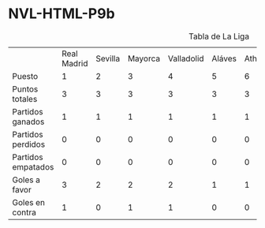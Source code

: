 # NVL-HTML-P9b
<!DOCTYPE html>
<html>
  <body>
    <p>
      <table>
<caption>Tabla de La Liga</caption>
<th>
   <td>Real Madrid</td>
   <td>Sevilla</td>
   <td>Mayorca</td>
   <td>Valladolid</td>
   <td>Aláves</td>
   <td>Athletic</td>
   <td>Atlético</td>
   <td>Osasuna</td>
   <td>Granada</td>
   <td>Villareal</td>
</th>
<tr>
   <td>Puesto</td>
   <td>1</td>
   <td>2</td>
   <td>3</td>
   <td>4</td>
   <td>5</td>
   <td>6</td>
   <td>7</td>
   <td>8</td>
   <td>9</td>
   <td>10</td>
</tr>
<tr>
   <td>Puntos totales</td>
   <td>3</td>
   <td>3</td>
   <td>3</td>
   <td>3</td>
   <td>3</td>
   <td>3</td>
   <td>3</td>
   <td>3</td>
   <td>1</td>
   <td>1</td>
</tr>
<tr>
   <td>Partidos ganados</td>
   <td>1</td>
   <td>1</td>
   <td>1</td>
   <td>1</td>
   <td>1</td>
   <td>1</td>
   <td>1</td>
   <td>1</td>
   <td>0</td>
   <td>0</td>
</tr>
<tr>
   <td>Partidos perdidos</td>
   <td>0</td>
   <td>0</td>
   <td>0</td>
   <td>0</td>
   <td>0</td>
   <td>0</td>
   <td>0</td>
   <td>0</td>
   <td>1</td>
   <td>1</td>
</tr>
<tr>
   <td>Partidos empatados</td>
   <td>0</td>
   <td>0</td>
   <td>0</td>
   <td>0</td>
   <td>0</td>
   <td>0</td>
   <td>0</td>
   <td>0</td>
   <td>1</td>
   <td>1</td>
</tr>
<tr>
   <td>Goles a favor</td>
   <td>3</td>
   <td>2</td>
   <td>2</td>
   <td>2</td>
   <td>1</td>
   <td>1</td>
   <td>1</td>
   <td>1</td>
   <td>4</td>
   <td>4</td>
</tr>
<tr>
   <td>Goles en contra</td>
   <td>1</td>
   <td>0</td>
   <td>1</td>
   <td>1</td>
   <td>0</td>
   <td>0</td>
   <td>0</td>
   <td>0</td>
   <td>4</td>
   <td>4</td>
</tr>
</table>
    </p>
  </body>
 </html>
